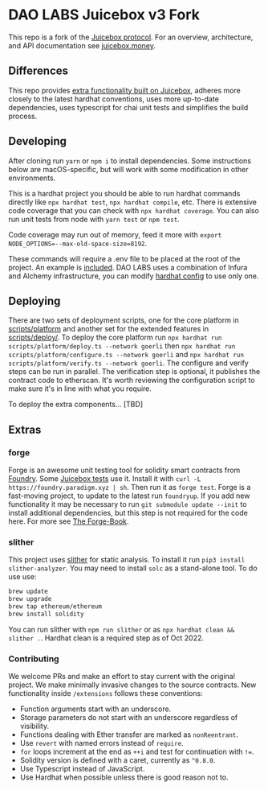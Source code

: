 # DAO LABS Juicebox v3 Fork

This repo is a fork of the [Juicebox protocol](https://github.com/jbx-protocol/juice-contracts-v3). For an overview, architecture, and API documentation see [juicebox.money](https://info.juicebox.money/dev/).

## Differences

This repo provides [extra functionality built on Juicebox](./contracts/extensions/), adheres more closely to the latest hardhat conventions, uses more up-to-date dependencies, uses typescript for chai unit tests and simplifies the build process.

## Developing

After cloning run `yarn` or `npm i` to install dependencies. Some instructions below are macOS-specific, but will work with some modification in other environments.

This is a hardhat project you should be able to run hardhat commands directly like `npx hardhat test`, `npx hardhat compile`, etc. There is extensive code coverage that you can check with `npx hardhat coverage`. You can also run unit tests from node with `yarn test` or `npm test`.

Code coverage may run out of memory, feed it more with `export NODE_OPTIONS=--max-old-space-size=8192`.

These commands will require a .env file to be placed at the root of the project. An example is [included](./.example.env). DAO LABS uses a combination of Infura and Alchemy infrastructure, you can modify [hardhat config](./hardhat.config.ts) to use only one.

## Deploying

There are two sets of deployment scripts, one for the core platform in [scripts/platform](./scripts/platform/) and another set for the extended features in [scripts/deploy/](./scripts/deploy/). To deploy the core platform run `npx hardhat run scripts/platform/deploy.ts --network goerli` then `npx hardhat run scripts/platform/configure.ts --network goerli` and `npx hardhat run scripts/platform/verify.ts --network goerli`. The configure and verify steps can be run in parallel. The verification step is optional, it publishes the contract code to etherscan. It's worth reviewing the configuration script to make sure it's in line with what you require.

To deploy the extra components... \[TBD\]

## Extras

### forge

Forge is an awesome unit testing tool for solidity smart contracts from [Foundry](https://github.com/gakonst/foundry). Some [Juicebox tests](./contracts/system_tests/) use it. Install it with `curl -L https://foundry.paradigm.xyz | sh`. Then run it as `forge test`. Forge is a fast-moving project, to update to the latest run `foundryup`. If you add new functionality it may be necessary to run `git submodule update --init` to install additional dependencies, but this step is not required for the code here. For more see [The Forge-Book](https://onbjerg.github.io/foundry-book/forge).

### slither

This project uses [slither](https://github.com/crytic/slither) for static analysis. To install it run `pip3 install slither-analyzer`. You may need to install `solc` as a stand-alone tool. To do use use:

```bash
brew update
brew upgrade
brew tap ethereum/ethereum
brew install solidity
```

You can run slither with `npm run slither` or as `npx hardhat clean && slither .`. Hardhat clean is a required step as of Oct 2022.

### Contributing

We welcome PRs and make an effort to stay current with the original project. We make minimally invasive changes to the source contracts. New functionality inside `/extensions` follows these conventions:

- Function arguments start with an underscore.
- Storage parameters do not start with an underscore regardless of visibility.
- Functions dealing with Ether transfer are marked as `nonReentrant`.
- Use `revert` with named errors instead of `require`.
- `for` loops increment at the end as `++i` and test for continuation with `!=`.
- Solidity version is defined with a caret, currently as `^0.8.0`.
- Use Typescript instead of JavaScript.
- Use Hardhat when possible unless there is good reason not to.
